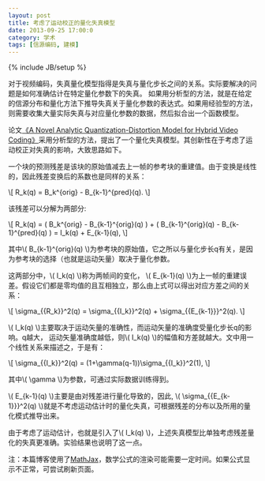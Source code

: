 ```yaml
---
layout: post
title: 考虑了运动校正的量化失真模型
date: 2013-09-25 17:00:0
category: 学术
tags: [信源编码, 建模]
---
```

{% include JB/setup %}

<script type="text/javascript"
    src="http://cdn.mathjax.org/mathjax/latest/MathJax.js?config=TeX-AMS-MML_HTMLorMML">
</script>

对于视频编码，失真量化模型指得是失真与量化步长之间的关系。实际要解决的问题是如何准确估计在特定量化参数下的失真。
如果用分析型的方法，就是在给定的信源分布和量化方法下推导失真关于量化参数的表达式。如果用经验型的方法，则需要收集大量实际失真与对应量化参数的数据，然后拟合出一个函数模型。

<!--more-->
论文[《A Novel Analytic Quantization-Distortion Model for Hybrid Video Coding》](http://ieeexplore.ieee.org/xpls/abs_all.jsp?arnumber=4801619&tag=1)采用分析型的方法，提出了一个量化失真模型。其创新性在于考虑了运动校正对失真的影响，大致思路如下。

一个块的预测残差是该块的原始值减去上一帧的参考块的重建值。由于变换是线性的，因此残差变换后的系数也是同样的关系：

\\\[ R_k(q) = B_k^{orig} - B_{k-1}^{pred}(q). \\\]

该残差可以分解为两部分:

\\\[ R_k(q) = ( B_k^{orig} - B_{k-1}^{orig}(q) ) + ( B_{k-1}^{orig}(q) - B_{k-1}^{pred}(q) ) = I_k(q) + E_{k-1}(q), \\\]

其中\\( B_{k-1}^{orig}(q) \\)为参考块的原始值，它之所以与量化步长q有关，是因为参考块的选择（也就是运动矢量）取决于量化参数。

这两部分中，\\( I_k(q) \\)称为两帧间的变化， \\( E_{k-1}(q) \\)为上一帧的重建误差。假设它们都是零均值的且互相独立，那么由上式可以得出对应方差之间的关系：

\\\[ \sigma_\{\{R_k}}^2(q) = \sigma_\{\{I_k}}^2(q) + \sigma_\{\{E_{k-1}}}^2(q). \\\]

\\( I_k(q) \\)主要取决于运动矢量的准确性，而运动矢量的准确度受量化步长q的影响。q越大， 运动矢量准确度越低，则\\( I_k(q) \\)的幅值和方差就越大。文中用一个线性关系来描述之，于是有：

\\\[ \sigma_\{\{I_k}}^2(q) = (1+\gamma(q-1))\sigma_\{\{I_k}}^2(1), \\\]

其中\\( \\gamma \\)为参数，可通过实际数据训练得到。

\\( E_{k-1}(q) \\)主要是由对残差进行量化导致的，因此, \\( \sigma_\{\{E_{k-1}}}^2(q) \\)就是不考虑运动估计时的量化失真，可根据残差的分布以及所用的量化模式推导出来。

由于考虑了运动估计，也就是引入了\\( I_k(q) \\)，上述失真模型比单独考虑残差量化的失真更准确。实验结果也说明了这一点。

注：本篇博客使用了[MathJax](http://www.mathjax.org)，数学公式的渲染可能需要一定时间。如果公式显示不正常，可尝试刷新页面。
